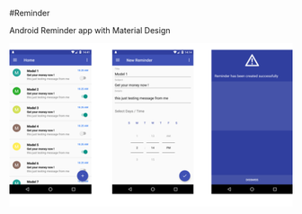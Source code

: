 #Reminder

Android Reminder app with Material Design

![Alt text](/.idea/ss.png?raw=true "Screen Shoot")

